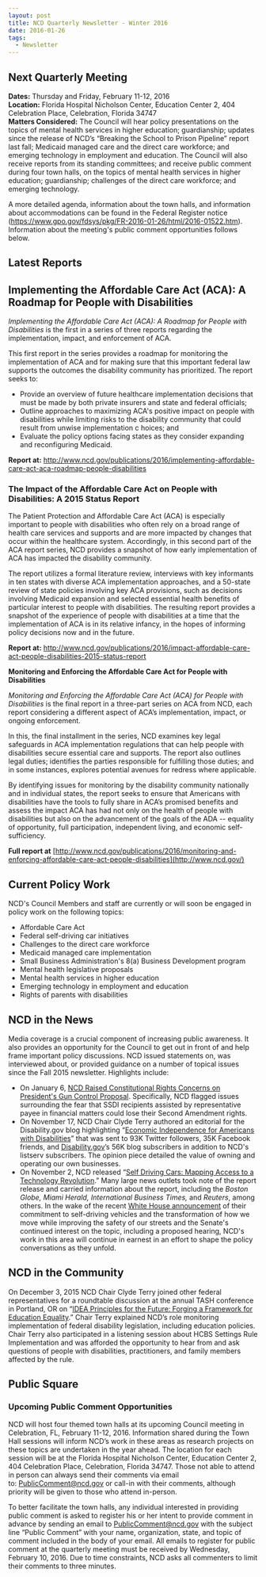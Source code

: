 ```yaml
---
layout: post
title: NCD Quarterly Newsletter - Winter 2016
date: 2016-01-26
tags:
  - Newsletter
---
```


## **Next Quarterly Meeting**

**Dates:** Thursday and Friday, February 11-12, 2016\
**Location:** Florida Hospital Nicholson Center, Education Center 2, 404 Celebration Place, Celebration, Florida 34747\
**Matters Considered:** The Council will hear policy presentations on the topics of mental health services in higher education; guardianship; updates since the release of NCD’s “Breaking the School to Prison Pipeline” report last fall; Medicaid managed care and the direct care workforce; and emerging technology in employment and education. The Council will also receive reports from its standing committees; and receive public comment during four town halls, on the topics of mental health services in higher education; guardianship; challenges of the direct care workforce; and emerging technology.

A more detailed agenda, information about the town halls, and information about accommodations can be found in the Federal Register notice (<https://www.gpo.gov/fdsys/pkg/FR-2016-01-26/html/2016-01522.htm>). Information about the meeting's public comment opportunities follows below.

## **Latest Reports**

## **Implementing the Affordable Care Act (ACA): A Roadmap for People with Disabilities**

*Implementing the Affordable Care Act (ACA): A Roadmap for People with Disabilities* is the first in a series of three reports regarding the implementation, impact, and enforcement of ACA.

This first report in the series provides a roadmap for monitoring the implementation of ACA and for making sure that this important federal law supports the outcomes the disability community has prioritized. The report seeks to:

- Provide an overview of future healthcare implementation decisions that must be made by both private insurers and state and federal officials;
- Outline approaches to maximizing ACA's positive impact on people with disabilities while limiting risks to the disability community that could result from unwise implementation c hoices; and
- Evaluate the policy options facing states as they consider expanding and reconfiguring Medicaid.

**Report at:** <http://www.ncd.gov/publications/2016/implementing-affordable-care-act-aca-roadmap-people-disabilities>

### **The Impact of the Affordable Care Act on People with Disabilities: A 2015 Status Report**

The Patient Protection and Affordable Care Act (ACA) is especially important to people with disabilities who often rely on a broad range of health care services and supports and are more impacted by changes that occur within the healthcare system. Accordingly, in this second part of the ACA report series, NCD provides a snapshot of how early implementation of ACA has impacted the disability community.



The report utilizes a formal literature review, interviews with key informants in ten states with diverse ACA implementation approaches, and a 50-state review of state policies involving key ACA provisions, such as decisions involving Medicaid expansion and selected essential health benefits of particular interest to people with disabilities. The resulting report provides a snapshot of the experience of people with disabilities at a time that the implementation of ACA is in its relative infancy, in the hopes of informing policy decisions now and in the future.



**Report at:** <http://www.ncd.gov/publications/2016/impact-affordable-care-act-people-disabilities-2015-status-report>

**Monitoring and Enforcing the Affordable Care Act for People with Disabilities**

*Monitoring and Enforcing the Affordable Care Act (ACA) for People with Disabilities* is the final report in a three-part series on ACA from NCD, each report considering a different aspect of ACA’s implementation, impact, or ongoing enforcement.



In this, the final installment in the series, NCD examines key legal safeguards in ACA implementation regulations that can help people with disabilities secure essential care and supports. The report also outlines legal duties; identifies the parties responsible for fulfilling those duties; and in some instances, explores potential avenues for redress where applicable.



By identifying issues for monitoring by the disability community nationally and in individual states, the report seeks to ensure that Americans with disabilities have the tools to fully share in ACA’s promised benefits and assess the impact ACA has had not only on the health of people with disabilities but also on the advancement of the goals of the ADA -- equality of opportunity, full participation, independent living, and economic self-sufficiency.



**Full report at** [http://www.ncd.gov/publications/2016/monitoring-and-enforcing-affordable-care-act-people-disabilities](http://www.ncd.gov/)

## **Current Policy Work**

NCD's Council Members and staff are currently or will soon be engaged in policy work on the following topics:

- Affordable Care Act
- Federal self-driving car initiatives
- Challenges to the direct care workforce
- Medicaid managed care implementation
- Small Business Administration's 8(a) Business Development program
- Mental health legislative proposals
- Mental health services in higher education
- Emerging technology in employment and education
- Rights of parents with disabilities

## **NCD in the News**

Media coverage is a crucial component of increasing public awareness. It also provides an opportunity for the Council to get out in front of and help frame important policy discussions. NCD issued statements on, was interviewed about, or provided guidance on a number of topical issues since the Fall 2015 newsletter. Highlights include:

- On January 6, [NCD Raised Constitutional Rights Concerns on President's Gun Control Proposal](http://go.usa.gov/cRCHY). Specifically, NCD flagged issues surrounding the fear that SSDI recipients assisted by representative payee in financial matters could lose their Second Amendment rights.
- On November 17, NCD Chair Clyde Terry authored an editorial for the Disability.gov blog highlighting “[Economic Independence for Americans with Disabilities](https://goo.gl/ayCqEa)” that was sent to 93K Twitter followers, 35K Facebook friends, and [Disability.gov](http://www.disability.gov/)’s 56K blog subscribers in addition to NCD's listserv subscribers. The opinion piece detailed the value of owning and operating our own businesses.
- On November 2, NCD released “[Self Driving Cars: Mapping Access to a Technology Revolution](http://www.ncd.gov/publications/2015/self-driving-cars-mapping-access-technology-revolution).” Many large news outlets took note of the report release and carried information about the report, including the *Boston Globe, Miami Herald, International Business Times,* and *Reuters*, among others. In the wake of the recent [White House announcement](https://www.whitehouse.gov/blog/2015/12/07/american-innovation-autonomous-and-connected-vehicles) of their commitment to self-driving vehicles and the transformation of how we move while improving the safety of our streets and the Senate's continued interest on the topic, including a proposed hearing, NCD's work in this area will continue in earnest in an effort to shape the policy conversations as they unfold.

## **NCD in the Community**

On December 3, 2015 NCD Chair Clyde Terry joined other federal representatives for a roundtable discussion at the annual TASH conference in Portland, OR on “[IDEA Principles for the Future: Forging a Framework for Education Equality](http://2015tashconference.sched.org/event/4GLQ/tash-idea-principles-for-the-future-forging-a-framework-for-education-equity).” Chair Terry explained NCD’s role monitoring implementation of federal disability legislation, including education policies. Chair Terry also participated in a listening session about HCBS Settings Rule Implementation and was afforded the opportunity to hear from and ask questions of people with disabilities, practitioners, and family members affected by the rule.

## **Public Square**

### **Upcoming Public Comment Opportunities**

NCD will host four themed town halls at its upcoming Council meeting in Celebration, FL, February 11-12, 2016. Information shared during the Town Hall sessions will inform NCD’s work in these areas as research projects on these topics are undertaken in the year ahead. The location for each session will be at the Florida Hospital Nicholson Center, Education Center 2, 404 Celebration Place, Celebration, Florida 34747. Those not able to attend in person can always send their comments via email to: [PublicComment@ncd.gov](mailto:PublicComment@ncd.gov?subject=Town%20Hall%20Public%20Comment) or call-in with their comments, although priority will be given to those who attend in-person.

To better facilitate the town halls, any individual interested in providing public comment is asked to register his or her intent to provide comment in advance by sending an email to [PublicComment@ncd.gov](mailto:PublicComment@ncd.gov) with the subject line “Public Comment” with your name, organization, state, and topic of comment included in the body of your email. All emails to register for public comment at the quarterly meeting must be received by Wednesday, February 10, 2016. Due to time constraints, NCD asks all commenters to limit their comments to three minutes.
